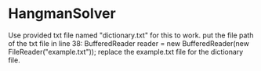 # HangmanSolver
Use provided txt file named "dictionary.txt" for this to work.
put the file path of the txt file in line 38: 
BufferedReader reader = new BufferedReader(new FileReader("example.txt"));
replace the example.txt file for the dictionary file.

